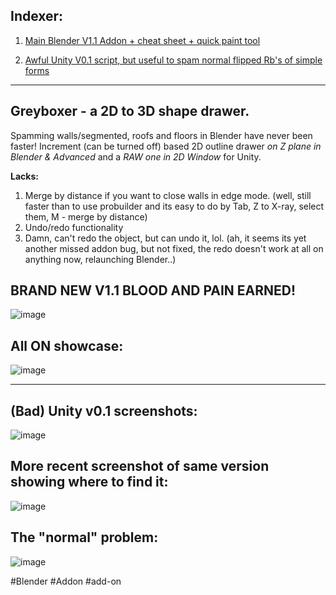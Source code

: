 Indexer:
-
1. [Main Blender V1.1 Addon + cheat sheet + quick paint tool](Greyboxer/Blender)

2. [Awful Unity V0.1 script, but useful to spam normal flipped Rb's of simple forms](Greyboxer/Unity)








                
-----------------------------------------------------------------------------------------------------------------

Greyboxer - a 2D to 3D shape drawer. 
-
Spamming walls/segmented, roofs and floors in Blender have never been faster!
Increment (can be turned off) based 2D outline drawer *on Z plane in Blender & Advanced* and a *RAW one in 2D Window* for Unity.

**Lacks:**
1. Merge by distance if you want to close walls in edge mode. (well, still faster than to use probuilder and its easy to do by Tab, Z to X-ray, select them, M - merge by distance)
2. Undo/redo functionality
3. Damn, can't redo the object, but can undo it, lol. (ah, it seems its yet another missed addon bug, but not fixed, the redo doesn't work at all on anything now, relaunching Blender..)

BRAND NEW V1.1 BLOOD AND PAIN EARNED!
-
![image](https://github.com/user-attachments/assets/0b0fbc81-dfde-4367-9007-dc91b547109d)


All ON showcase:
-
![image](https://github.com/user-attachments/assets/046d93fc-2a9c-4614-a013-ca3da6d457c0)

------------------------------------------------------------------------------------------------------------------

(Bad) Unity v0.1 screenshots:
-
![image](https://github.com/user-attachments/assets/dd4ba2c3-4421-4d66-a031-aa04d5dc2d61)

More recent screenshot of same version showing where to find it:
-
![image](https://github.com/user-attachments/assets/d825bb8d-eb41-48eb-908a-199a8ef31fa7)

The "normal" problem:
-
![image](https://github.com/user-attachments/assets/53a15831-030a-4046-a581-f17b9f23eb88)

#Blender #Addon #add-on
